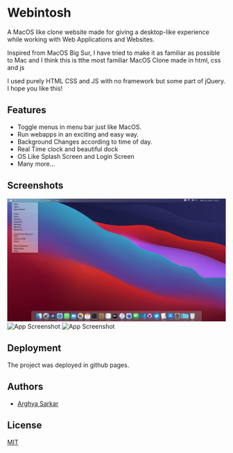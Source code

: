 
# Webintosh

A MacOS like clone website made for giving a desktop-like experience while working with Web Applications and Websites.

Inspired from MacOS Big Sur, I have tried to make it as familiar as possible to Mac and I think this is tthe most familiar MacOS Clone made in html, css and js

I used purely HTML CSS and JS with no framework but some part of jQuery. I hope you like this!




## Features

- Toggle menus in menu bar just like MacOS.
- Run webapps in an exciting and easy way.
- Background Changes according to time of day.
- Real Time clock and beautiful dock
- OS Like Splash Screen and Login Screen
- Many more...

  
## Screenshots

![App Screenshot](assets/home.png)
![App Screenshot](assets/menu.png)
![App Screenshot](assets/apps.png)


  
## Deployment

The project was deployed in github pages.
  
## Authors

- [Arghya Sarkar](https://www.github.com/arghyagod-coder)

  
## License

[MIT](https://choosealicense.com/licenses/mit/)

  